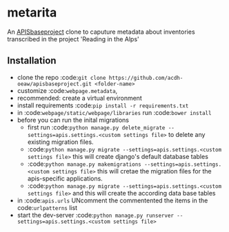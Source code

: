 # metarita

An [APISbaseproject](https://github.com/acdh-oeaw/apisbaseproject) clone to caputure metadata about inventories transcribed in the project 'Reading in the Alps'


Installation
------------

* clone the repo :code:`git clone https://github.com/acdh-oeaw/apisbaseproject.git <folder-name>`
* customize :code:`webpage.metadata`,
* recommended: create a virtual environment
* install requirements :code:`pip install -r requirements.txt`
* in :code:`webpage/static/webpage/libraries` run :code:`bower install`
* before you can run the inital migrations
    * first run :code:`python manage.py delete_migrate --settings=apis.settings.<custom settings file>` to delete any existing migration files.
    * :code:`python manage.py migrate --settings=apis.settings.<custom settings file>` this will create django's default database tables
    * :code:`python manage.py makemigrations --settings=apis.settings.<custom settings file>` this will cretae the migration files for the apis-specific applications.
    * :code:`python manage.py migrate --settings=apis.settings.<custom settings file>` and this will create the according data base tables
* in :code:`apis.urls` UNcomment the commentented the items in the code:`urlpatterns` list
* start the dev-server :code:`python manage.py runserver --settings=apis.settings.<custom settings file>`
